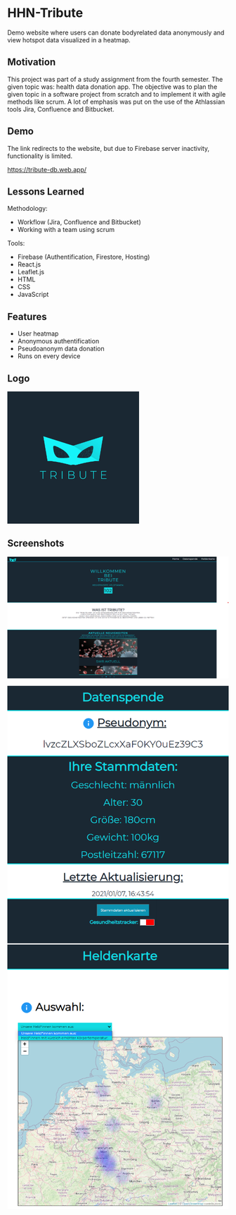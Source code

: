 
# HHN-Tribute

Demo website where users can donate bodyrelated data anonymously and view hotspot data visualized in a heatmap.

## Motivation

This project was part of a study assignment from the fourth semester. The given topic was: health data donation app. The objective was to plan the given topic in a software project from scratch and to implement it with agile methods like scrum. A lot of emphasis was put on the use of the Athlassian tools Jira, Confluence and Bitbucket.

## Demo

The link redirects to the website, but due to Firebase server inactivity, functionality is limited.

https://tribute-db.web.app/

  
## Lessons Learned

Methodology:
- Workflow (Jira, Confluence and Bitbucket)
- Working with a team using scrum

Tools:
- Firebase (Authentification, Firestore, Hosting)
- React.js
- Leaflet.js
- HTML
- CSS
- JavaScript

## Features

- User heatmap
- Anonymous authentification
- Pseudoanonym data donation
- Runs on every device

  
## Logo

<img src="https://raw.githubusercontent.com/Monogenesis/HHN-Tribute/main/screenshot/Logo%202.jpg" alt="alt text" width="300"></img>
## Screenshots
![homescreen](https://raw.githubusercontent.com/Monogenesis/HHN-Tribute/main/screenshot/home.png)

![Datenspende](https://raw.githubusercontent.com/Monogenesis/HHN-Tribute/main/screenshot/datenspende.png) 
![heldenkarte](https://raw.githubusercontent.com/Monogenesis/HHN-Tribute/main/screenshot/heldenkarte.png)


